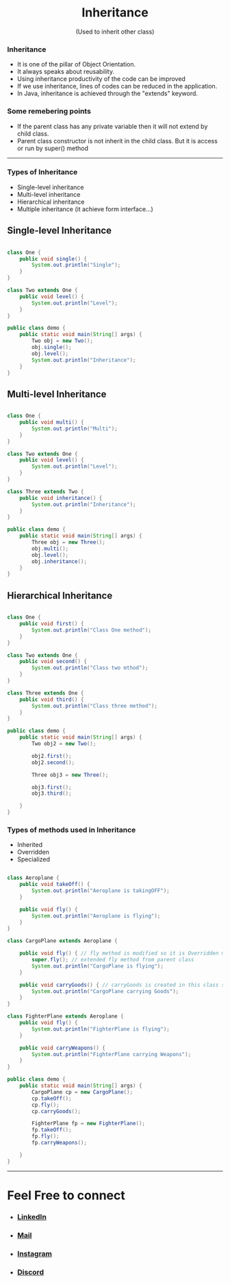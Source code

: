 <h1 align="center" > Inheritance </h1>
<p align="center" > (Used to inherit other class) </p>

### Inheritance
+ It is one of the pillar of Object Orientation.
+ It always speaks about reusability.
+ Using inheritance productivity of the code can be improved
+ If we use inheritance, lines of codes can be reduced in the application.
+ In Java, inheritance is achieved through the "extends" keyword.

### Some remebering points
+ If the parent class has any private variable then it will not extend by child class.
+ Parent class constructor is not inherit in the child class. But it is access or run by super() method


---

<h3> Types of Inheritance </h3> 

+ Single-level inheritance
+ Multi-level inheritance
+ Hierarchical inheritance
+ Multiple inheritance (it achieve form interface...)

## Single-level Inheritance

```java

class One {
    public void single() {
        System.out.println("Single");
    }
}

class Two extends One {
    public void level() {
        System.out.println("Level");
    }
}

public class demo {
    public static void main(String[] args) {
        Two obj = new Two();
        obj.single();
        obj.level();
        System.out.println("Inheritance");
    }
}


```
## Multi-level Inheritance

```java

class One {
    public void multi() {
        System.out.println("Multi");
    }
}

class Two extends One {
    public void level() {
        System.out.println("Level");
    }
}

class Three extends Two {
    public void inheritance() {
        System.out.println("Inheritance");
    }
}

public class demo {
    public static void main(String[] args) {
        Three obj = new Three();
        obj.multi();
        obj.level();
        obj.inheritance();
    }
}


```

## Hierarchical Inheritance
```java

class One {
    public void first() {
        System.out.println("Class One method");
    }
}

class Two extends One {
    public void second() {
        System.out.println("Class two mthod");
    }
}

class Three extends One {
    public void third() {
        System.out.println("Class three method");
    }
}

public class demo {
    public static void main(String[] args) {
        Two obj2 = new Two();

        obj2.first();
        obj2.second();

        Three obj3 = new Three();

        obj3.first();
        obj3.third();

    }
}


```

### Types of methods used in Inheritance
+ Inherited
+ Overridden
+ Specialized

```java

class Aeroplane {
    public void takeOff() {
        System.out.println("Aeroplane is takingOFF");
    }

    public void fly() {
        System.out.println("Aeroplane is flying");
    }
}

class CargoPlane extends Aeroplane {

    public void fly() { // fly method is modified so it is Overridden method
        super.fly(); // extended fly method from parent class
        System.out.println("CargoPlane is flying");
    }

    public void carryGoods() { // carryGoods is created in this class so it is Specialized method
        System.out.println("CargoPlane carrying Goods");
    }
}

class FighterPlane extends Aeroplane {
    public void fly() {
        System.out.println("FighterPlane is flying");
    }

    public void carryWeapons() {
        System.out.println("FighterPlane carrying Weapons");
    }
}

public class demo {
    public static void main(String[] args) {
        CargoPlane cp = new CargoPlane();
        cp.takeOff();
        cp.fly();
        cp.carryGoods();

        FighterPlane fp = new FighterPlane();
        fp.takeOff();
        fp.fly();
        fp.carryWeapons();

    }
}


```


***

# Feel Free to connect
+ ### [LinkedIn](https://www.linkedin.com/in/saurabhbahadur) 
+ ### [Mail](mailto:singhsaurabhbahadur@gmail.com)
+ ### [Instagram](https://www.instagram.com/saurabhbahadur_)
+ ### [Discord](https://discord.gg/aQR27Bg7de)


